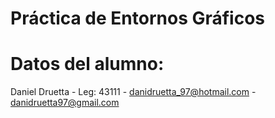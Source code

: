 # Práctica de Entornos Gráficos
# Datos del alumno:
Daniel Druetta - Leg: 43111 - danidruetta_97@hotmail.com - danidruetta97@gmail.com